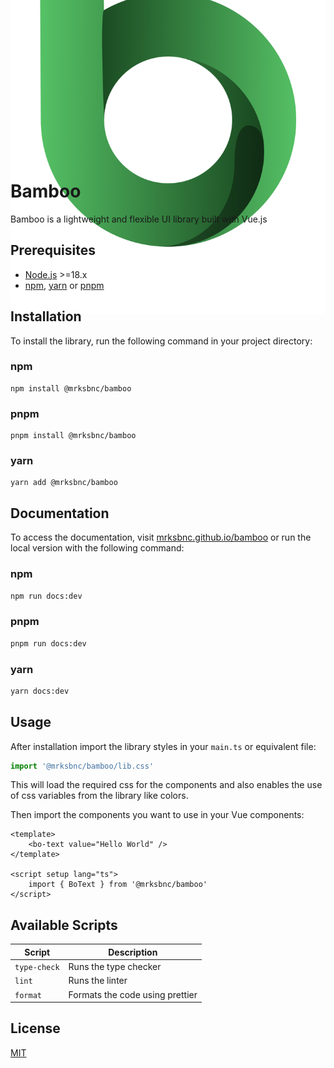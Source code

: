 <div style="display: flex; align-items: center; justify-content: center; height: 200px;  margin-bottom: 1rem;">
<img src="./docs/assets/logo.webp" alt="bamboo">
</div>

# Bamboo

Bamboo is a lightweight and flexible UI library built with Vue.js

## Prerequisites

- [Node.js](https://nodejs.org/en/) >=18.x
- [npm](https://www.npmjs.com/), [yarn](https://yarnpkg.com/) or [pnpm](https://pnpm.io/)

## Installation

To install the library, run the following command in your project directory:

### npm

```npm
npm install @mrksbnc/bamboo
```

### pnpm

```pnpm
pnpm install @mrksbnc/bamboo
```

### yarn

```yarn
yarn add @mrksbnc/bamboo
```

## Documentation

To access the documentation, visit [mrksbnc.github.io/bamboo](https://mrksbnc.github.io/bamboo) or run the local version
with the following command:

### npm

```bash
npm run docs:dev
```

### pnpm

```bash
pnpm run docs:dev
```

### yarn

```bash
yarn docs:dev
```

## Usage

After installation import the library styles in your `main.ts` or equivalent file:

```ts
import '@mrksbnc/bamboo/lib.css'
```

This will load the required css for the components and also enables the use of css variables from the library like
colors.

Then import the components you want to use in your Vue components:

```vue
<template>
	<bo-text value="Hello World" />
</template>

<script setup lang="ts">
	import { BoText } from '@mrksbnc/bamboo'
</script>
```

## Available Scripts

| Script       | Description                     |
| ------------ | ------------------------------- |
| `type-check` | Runs the type checker           |
| `lint`       | Runs the linter                 |
| `format`     | Formats the code using prettier |

## License

[MIT](https://github.com/mrksbnc/bamboo/blob/main/LICENSE)
